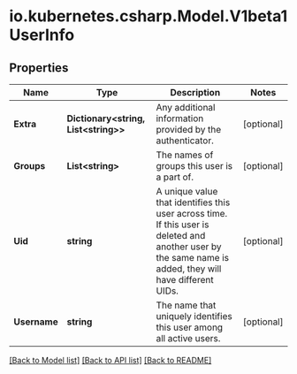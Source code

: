 # io.kubernetes.csharp.Model.V1beta1UserInfo
## Properties

Name | Type | Description | Notes
------------ | ------------- | ------------- | -------------
**Extra** | **Dictionary&lt;string, List&lt;string&gt;&gt;** | Any additional information provided by the authenticator. | [optional] 
**Groups** | **List&lt;string&gt;** | The names of groups this user is a part of. | [optional] 
**Uid** | **string** | A unique value that identifies this user across time. If this user is deleted and another user by the same name is added, they will have different UIDs. | [optional] 
**Username** | **string** | The name that uniquely identifies this user among all active users. | [optional] 

[[Back to Model list]](../README.md#documentation-for-models) [[Back to API list]](../README.md#documentation-for-api-endpoints) [[Back to README]](../README.md)

